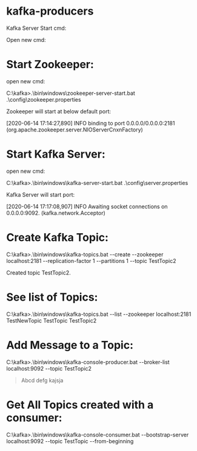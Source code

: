 # kafka-producers
Kafka Server Start cmd:

Open new cmd:

Start Zookeeper:
===============
open new cmd:

C:\kafka>.\bin\windows\zookeeper-server-start.bat .\config\zookeeper.properties

Zookeeper will start at below default port:

[2020-06-14 17:14:27,890] INFO binding to port 0.0.0.0/0.0.0.0:2181 (org.apache.zookeeper.server.NIOServerCnxnFactory)

Start Kafka Server:
==================
open new cmd:

C:\kafka>.\bin\windows\kafka-server-start.bat .\config\server.properties

Kafka Server will start port:

[2020-06-14 17:17:08,907] INFO Awaiting socket connections on 0.0.0.0:9092. (kafka.network.Acceptor)


Create Kafka Topic:
===================

C:\kafka>.\bin\windows\kafka-topics.bat --create --zookeeper localhost:2181 --replication-factor 1 --partitions 1 --topic TestTopic2
        

Created topic TestTopic2.

See list of Topics:
==================

C:\kafka>.\bin\windows\kafka-topics.bat --list --zookeeper localhost:2181
TestNewTopic
TestTopic
TestTopic2

Add Message to a Topic:
=======================
C:\kafka>.\bin\windows\kafka-console-producer.bat --broker-list localhost:9092 --topic TestTopic2

>Abcd
>defg
>kajsja

Get All Topics created with a consumer:
======================================

C:\kafka>.\bin\windows\kafka-console-consumer.bat --bootstrap-server localhost:9092 --topic TestTopic --from-beginning
